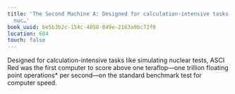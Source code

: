 ```yaml
---
title: 'The Second Machine A: Designed for calculation-intensive tasks like simulating
  nuc…'
book_uuid: be5b3b2c-154c-4858-849e-2163a9bc72f0
location: 684
touch: false
---
```


Designed for calculation-intensive tasks like simulating nuclear tests,
ASCI Red was the first computer to score above one teraflop—one trillion
floating point operations* per second—on the standard benchmark test for
computer speed.